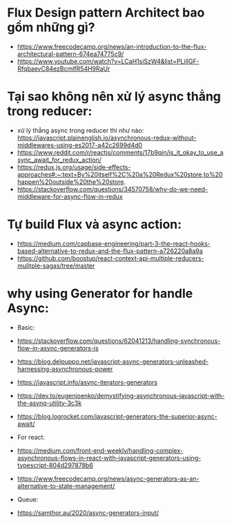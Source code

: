 
# Flux Design pattern Architect bao gồm những gì?
* https://www.freecodecamp.org/news/an-introduction-to-the-flux-architectural-pattern-674ea74775c9/
* https://www.youtube.com/watch?v=LCaH1siSzW4&list=PLillGF-RfqbaevC84ezBcmlfR54H9RaUr

# Tại sao không nên xử lý async thẳng trong reducer:
* xử lý thẳng async trong reducer thì như nào: https://javascript.plainenglish.io/asynchronous-redux-without-middlewares-using-es2017-a42c2699d4d0
* https://www.reddit.com/r/reactjs/comments/17b9qjn/is_it_okay_to_use_async_await_for_redux_action/
* https://redux.js.org/usage/side-effects-approaches#:~:text=By%20itself%2C%20a%20Redux%20store,to%20happen%20outside%20the%20store.
* https://stackoverflow.com/questions/34570758/why-do-we-need-middleware-for-async-flow-in-redux

# Tự build Flux và async action:
* https://medium.com/capbase-engineering/part-3-the-react-hooks-based-alternative-to-redux-and-the-flux-pattern-a726220a8a9a
* https://github.com/boostup/react-context-api-multiple-reducers-mulitple-sagas/tree/master

# why using Generator for handle Async:
* Basic:
* https://stackoverflow.com/questions/62041213/handling-synchronous-flow-in-async-generators-js
* https://blog.delpuppo.net/javascript-async-generators-unleashed-harnessing-asynchronous-power
* https://javascript.info/async-iterators-generators
* https://dev.to/eugenioenko/demystifying-asynchronous-javascript-with-the-asynq-utility-3c3k
* https://blog.logrocket.com/javascript-generators-the-superior-async-await/

* For react:
* https://medium.com/front-end-weekly/handling-complex-asynchronous-flows-in-react-with-javascript-generators-using-typescript-804d297878b6
* https://www.freecodecamp.org/news/async-generators-as-an-alternative-to-state-management/

* Queue:
* https://samthor.au/2020/async-generators-input/